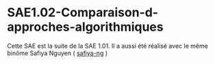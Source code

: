 # SAE1.02-Comparaison-d-approches-algorithmiques

Cette SAE est la suite de la SAE 1.01. Il a aussi été réalisé avec le même binôme Safiya Nguyen ( [safiya-ng](https://github.com/safiya-ng) )
